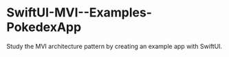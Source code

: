 # SwiftUI-MVI--Examples-PokedexApp
Study the MVI architecture pattern by creating an example app with SwiftUI.
